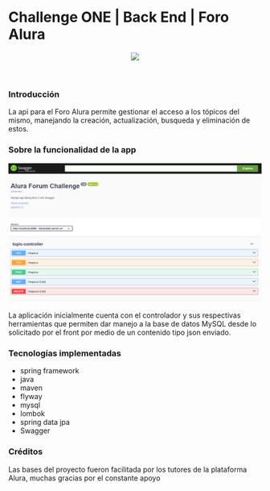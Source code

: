 # Challenge ONE | Back End | Foro Alura 

<p align="center" >
     <img width="200" heigth="200" src="https://user-images.githubusercontent.com/91544872/209678377-70b50b21-33de-424c-bed8-6a71ef3406ff.png">
</p>

<br>

<h3>Introducción</h3>
<p>La api para el Foro Alura permite gestionar el acceso a los tópicos del 
mismo, manejando la creación, actualización, busqueda y eliminación de estos.</p>

<h3>Sobre la funcionalidad de la app</h3>

<p align="center" >
     <img width="2000" heigth="2000" src="1imgSwagger.png">
</p>

<p>
    La aplicación inicialmente cuenta con el controlador y sus respectivas herramientas 
    que permiten dar manejo a la base de datos MySQL desde lo solicitado por el front por 
    medio de un contenido tipo json enviado.
</p>



<h3>Tecnologías implementadas</h3>
<ul>
  <li>spring framework</li>
  <li>java</li>
  <li>maven</li>
  <li>flyway</li>
  <li>mysql</li>
  <li>lombok</li>
  <li>spring data jpa</li>
  <li>Swagger</li>
</ul>

<h3>Créditos</h3>
<p>Las bases del proyecto fueron facilitada por los tutores de la plataforma Alura, muchas gracias por el constante apoyo</p>

